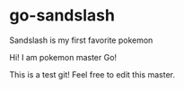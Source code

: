 # go-sandslash
Sandslash is my first favorite pokemon

Hi! I am pokemon master Go!

This is a test git! Feel free to edit this master.
